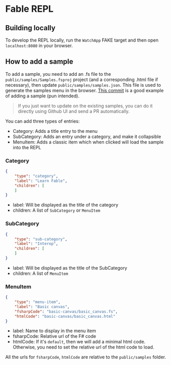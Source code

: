 # Fable REPL

## Building locally

To develop the REPL locally, run the `WatchApp` FAKE target and then open `localhost:8080` in your browser.

## How to add a sample

To add a sample, you need to add an .fs file to the `public/samples/Samples.fsproj` project (and a corresponding .html file if necessary), then update `public/samples/samples.json`. This file is used to generate the samples menu in the browser. [This commit](https://github.com/fable-compiler/repl2/commit/860243166459e10e47919815dffcc94ddbbd73b7) is a good example of adding a sample (pun intended).

> If you just want to update on the existing samples, you can do it directly using Github UI and send a PR automatically.

You can add three types of entries:

- Category: Adds a title entry to the menu
- SubCategory: Adds an entry under a category, and make it collapsible
- MenuItem: Adds a classic item which when clicked will load the sample into the REPL

### Category

```json
{
    "type": "category",
    "label": "Learn Fable",
    "children": [
    ]
}
```

- label: Will be displayed as the title of the category
- children: A list of `SubCategory` or `MenuItem`

### SubCategory

```json
{
    "type": "sub-category",
    "label": "Interop",
    "children": [
    ]
}
```

- label: Will be displayed as the title of the SubCategory
- children: A list of `MenuItem`

### MenuItem

```json
{
    "type": "menu-item",
    "label": "Basic canvas",
    "fsharpCode": "basic-canvas/basic_canvas.fs",
    "htmlCode": "basic-canvas/basic_canvas.html"
}
```

- label: Name to display in the menu item
- fsharpCode: Relative url of the F# code
- htmlCode: If it's `default`, then we will add a minimal html code. Otherwise, you need to set the relative url of the html code to load.

All the urls for `fsharpCode`, `htmlCode` are relative to the `public/samples` folder.
